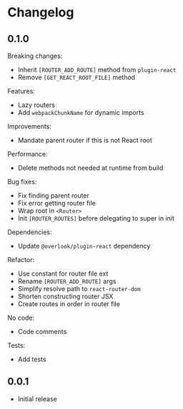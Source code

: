 # Changelog

## 0.1.0

Breaking changes:

* Inherit `[ROUTER_ADD_ROUTE]` method from `plugin-react`
* Remove `[GET_REACT_ROOT_FILE]` method

Features:

* Lazy routers
* Add `webpackChunkName` for dynamic imports

Improvements:

* Mandate parent router if this is not React root

Performance:

* Delete methods not needed at runtime from build

Bug fixes:

* Fix finding parent router
* Fix error getting router file
* Wrap root in `<Router>`
* Init `[ROUTER_ROUTES]` before delegating to super in init

Dependencies:

* Update `@overlook/plugin-react` dependency

Refactor:

* Use constant for router file ext
* Rename `[ROUTER_ADD_ROUTE]` args
* Simplify resolve path to `react-router-dom`
* Shorten constructing router JSX
* Create routes in order in router file

No code:

* Code comments

Tests:

* Add tests

## 0.0.1

* Initial release

